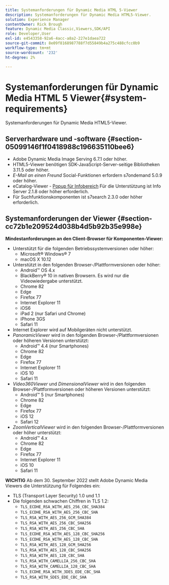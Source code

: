 ```yaml
---
title: Systemanforderungen für Dynamic Media HTML 5-Viewer
description: Systemanforderungen für Dynamic Media HTML5-Viewer.
solution: Experience Manager
contentOwner: Rick Brough
feature: Dynamic Media Classic,Viewers,SDK/API
role: Developer,User
exl-id: e4543358-92a6-4acc-a8a2-227e1daea722
source-git-commit: 8e09f8168987788f7d55849b4a275c488cfcc0b9
workflow-type: tm+mt
source-wordcount: '232'
ht-degree: 2%

---
```


# Systemanforderungen für Dynamic Media HTML 5 Viewer{#system-requirements}

Systemanforderungen für Dynamic Media HTML5-Viewer.

<!-- Updated March 03, 2022 Contact is now Deepa Gupta -->

<!-- Updated April 06, 2021 from https://wiki.corp.adobe.com/pages/viewpage.action?spaceKey=scene7qa&title=s7Viewers%2C+S7SDK%2C+S7OnDemand+Release+Notes - Contact is Sasha -->

## Serverhardware und -software {#section-05099146f1f0418988c196635110bee6}

<!-- Updated March 03, 2022 Contact is now Deepa Gupta -->

* Adobe Dynamic Media Image Serving 6.7.1 oder höher.
* HTML5-Viewer benötigen SDK-JavaScript-Server-seitige Bibliotheken 3.11.5 oder höher.
* *E-Mail an einen Freund* Social-Funktionen erfordern s7ondemand 5.0.9 oder höher.
* eCatalog-Viewer - [Popup für Infobereich](/help/aem-viewers-ref/c-html5-s7-aem-asset-viewers/c-html5-20-ecatalog-viewer-about/c-html5-20-ecatalog-viewer-customizingviewer/r-html5-ecatalog-viewer-20-customize-infopanelpopup.md) Für die Unterstützung ist Info Server 2.1.8 oder höher erforderlich.
* Für Suchfunktionskomponenten ist s7search 2.3.0 oder höher erforderlich.

## Systemanforderungen der Viewer {#section-cc72b1e209524d038b4d5b92b35e998e}

**Mindestanforderungen an den Client-Browser für Komponenten-Viewer:**

* Unterstützt für die folgenden Betriebssystemversionen oder höher:
   * Microsoft® Windows® 7
   * macOS X 10.12
* Unterstützt in den folgenden Browser-/Plattformversionen oder höher:
   * Android™ OS 4.x
   * BlackBerry® 10 in nativen Browsern. Es wird nur die Videowiedergabe unterstützt.
   * Chrome 82
   * Edge
   * Firefox 77
   * Internet Explorer 11
   * iOS6
   * iPad 2 (nur Safari und Chrome)
   * iPhone 3GS
   * Safari 11
* Internet Explorer wird auf Mobilgeräten nicht unterstützt.
* *PanoramicViewer* wird in den folgenden Browser-/Plattformversionen oder höheren Versionen unterstützt:
   * Android™ 4.4 (nur Smartphones)
   * Chrome 82
   * Edge
   * Firefox 77
   * Internet Explorer 11
   * iOS 10
   * Safari 11
* *Video360Viewer* und *DimensionalViewer* wird in den folgenden Browser-/Plattformversionen oder höheren Versionen unterstützt:
   * Android™ 5 (nur Smartphones)
   * Chrome 82
   * Edge
   * Firefox 77
   * iOS 12
   * Safari 12
* *ZoomVerticalViewer* wird in den folgenden Browser-/Plattformversionen oder höher unterstützt:
   * Android™ 4.x
   * Chrome 82
   * Edge
   * Firefox 77
   * Internet Explorer 11
   * iOS 10
   * Safari 11

**WICHTIG**
Ab dem 30. September 2022 stellt Adobe Dynamic Media Viewers die Unterstützung für Folgendes ein:

* TLS (Transport Layer Security) 1.0 und 1.1
* Die folgenden schwachen Chiffren in TLS 1.2:
   * `TLS_ECDHE_RSA_WITH_AES_256_CBC_SHA384`
   * `TLS_ECDHE_RSA_WITH_AES_256_CBC_SHA`
   * `TLS_RSA_WITH_AES_256_GCM_SHA384`
   * `TLS_RSA_WITH_AES_256_CBC_SHA256`
   * `TLS_RSA_WITH_AES_256_CBC_SHA`
   * `TLS_ECDHE_RSA_WITH_AES_128_CBC_SHA256`
   * `TLS_ECDHE_RSA_WITH_AES_128_CBC_SHA`
   * `TLS_RSA_WITH_AES_128_GCM_SHA256`
   * `TLS_RSA_WITH_AES_128_CBC_SHA256`
   * `TLS_RSA_WITH_AES_128_CBC_SHA`
   * `TLS_RSA_WITH_CAMELLIA_256_CBC_SHA`
   * `TLS_RSA_WITH_CAMELLIA_128_CBC_SHA`
   * `TLS_ECDHE_RSA_WITH_3DES_EDE_CBC_SHA`
   * `TLS_RSA_WITH_SDES_EDE_CBC_SHA`

<!-- Effective September 30, 2018, Adobe Dynamic Media Classic Viewers ended support of Transport Layer Security 1.0 (TLS 1.0). As such, Dynamic Media Classic no longer supports viewers on the following browsers/platforms that support TLS 1.0 (Adobe recommends using TLS 1.2 or later):

* Android™ 2.3.7
* Android™ 4.0.4
* Android™ 4.1.1
* Android™ 4.2.2
* Android™ 4.3
* Internet Explorer 7 on Window Vista®
* Internet Explorer 8 on Windows® XP
* Internet Explorer 8-10 on Windows® 7
* Internet Explorer 10 on Windows® Phone 8.0
* Safari 5.1.9 on Apple OS X 10.6.8
* Safari 6.0.4 on Apple OS X 10.8.4
* Java™ 6u45
* Java™ 7u25
* OpenSSL 0.9.8y
* Baidu January 2015 -->

<!-- FLASH VIEWERS END-OF-LIFE — Effective January 31, 2017, Adobe Dynamic Media Classic officially ended support for the Flash viewer platform. -->
